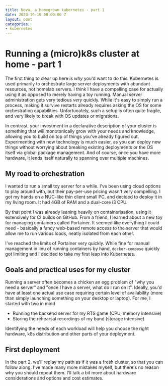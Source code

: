 ```yaml
---
title: Nova, a homegrown kubernetes - part 1
date: 2023-16-10 00:00:00 Z
layout: post
categories:
- kubernetes
---
```


# Running a (micro)k8s cluster at home - part 1

The first thing to clear up here is _why_ you'd want to do this. Kubernetes is used primarily to
orchestrate large server deployments with abundant resources, not homelab servers. I think I have a compelling case
for actually using it as opposed to merely having a toy running. Manual server
administration gets very tedious _very_ quickly. While it's easy to simply run
a process, making it survive restarts already requires asking the OS for
some orchestration capabilities. Unfortunately, such a setup is often quite
fragile, and very likely to break with OS updates or migrations.

In contrast, your investment in a declarative description of your cluster is
something that will monotonically grow with your needs and knowledge, allowing
you to build on top of things you've already figured out. Experimenting with new
technology is much easier, as you can deploy new things without worrying about
breaking existing deployments or the OS itself via global package management.
And of course, once you have more hardware, it lends itself naturally to
spanning over multiple machines.

## My road to orchestration

I wanted to run a small toy server for a while. I've been using cloud options to play
around with, but their pay-per-use pricing wasn't very compelling. I got my hands on a NUC-like
thin client small PC, and decided to deploy it in my living room. It had 4GB of RAM and a dual-core i3 CPU.

By that point I was already leaning heavily on containerisation, using it extensively for
CI builds on GitHub. From a friend, I learned about a new toy for managing containers called Portainer. It seemed like everything I could need - basically a fancy web-based remote
access to the server that would allow me to run various loads, neatly isolated from each other.

I've reached the limits of Portainer very quickly. While fine for manual management in lieu
of running containers by hand, `docker-compose` quickly got limiting and I decided to take
my first leap into Kubernetes.

## Goals and practical uses for my cluster

Running a server often becomes a chicken an egg problem of "why you need a server" and "once I have a server, what do I run on it". Ideally, you'd have at
least one actual use case requiring certain level of availability (more than
simply launching something on your desktop or laptop). For me, I started with
two in mind

* Running the backend server for my RTS game (CPU, memory intensive)
* Storing the rehearsal recordings of my band (storage intensive)

Identifying the needs of each workload will help you choose the right hardware,
k8s distribution and other parts of your deployment.

## First deployment

In the part 2, we'll replay my path as if it was a fresh cluster, so that you can follow along. I've made many more mistakes myself, but there's no reason why you should repeat them. I'll talk a bit more about hardware considerations
and options and cost estimates.
